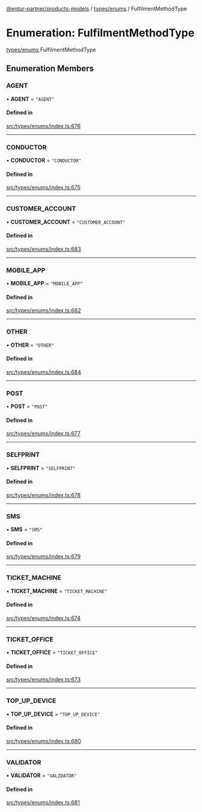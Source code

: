 [@entur-partner/products-models](../README.md) / [types/enums](../modules/types_enums.md) / FulfilmentMethodType

# Enumeration: FulfilmentMethodType

[types/enums](../modules/types_enums.md).FulfilmentMethodType

## Enumeration Members

### AGENT

• **AGENT** = ``"AGENT"``

#### Defined in

[src/types/enums/index.ts:676](https://github.com/entur/products-models/blob/main/src/types/enums/index.ts#L676)

___

### CONDUCTOR

• **CONDUCTOR** = ``"CONDUCTOR"``

#### Defined in

[src/types/enums/index.ts:675](https://github.com/entur/products-models/blob/main/src/types/enums/index.ts#L675)

___

### CUSTOMER\_ACCOUNT

• **CUSTOMER\_ACCOUNT** = ``"CUSTOMER_ACCOUNT"``

#### Defined in

[src/types/enums/index.ts:683](https://github.com/entur/products-models/blob/main/src/types/enums/index.ts#L683)

___

### MOBILE\_APP

• **MOBILE\_APP** = ``"MOBILE_APP"``

#### Defined in

[src/types/enums/index.ts:682](https://github.com/entur/products-models/blob/main/src/types/enums/index.ts#L682)

___

### OTHER

• **OTHER** = ``"OTHER"``

#### Defined in

[src/types/enums/index.ts:684](https://github.com/entur/products-models/blob/main/src/types/enums/index.ts#L684)

___

### POST

• **POST** = ``"POST"``

#### Defined in

[src/types/enums/index.ts:677](https://github.com/entur/products-models/blob/main/src/types/enums/index.ts#L677)

___

### SELFPRINT

• **SELFPRINT** = ``"SELFPRINT"``

#### Defined in

[src/types/enums/index.ts:678](https://github.com/entur/products-models/blob/main/src/types/enums/index.ts#L678)

___

### SMS

• **SMS** = ``"SMS"``

#### Defined in

[src/types/enums/index.ts:679](https://github.com/entur/products-models/blob/main/src/types/enums/index.ts#L679)

___

### TICKET\_MACHINE

• **TICKET\_MACHINE** = ``"TICKET_MACHINE"``

#### Defined in

[src/types/enums/index.ts:674](https://github.com/entur/products-models/blob/main/src/types/enums/index.ts#L674)

___

### TICKET\_OFFICE

• **TICKET\_OFFICE** = ``"TICKET_OFFICE"``

#### Defined in

[src/types/enums/index.ts:673](https://github.com/entur/products-models/blob/main/src/types/enums/index.ts#L673)

___

### TOP\_UP\_DEVICE

• **TOP\_UP\_DEVICE** = ``"TOP_UP_DEVICE"``

#### Defined in

[src/types/enums/index.ts:680](https://github.com/entur/products-models/blob/main/src/types/enums/index.ts#L680)

___

### VALIDATOR

• **VALIDATOR** = ``"VALIDATOR"``

#### Defined in

[src/types/enums/index.ts:681](https://github.com/entur/products-models/blob/main/src/types/enums/index.ts#L681)
